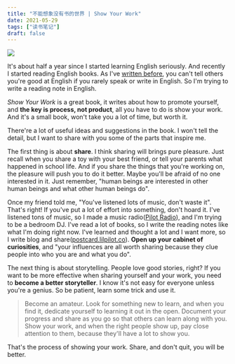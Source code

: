 ```yaml
---
title: "不能想象没有书的世界 | Show Your Work"
date: 2021-05-29
tags: ["读书笔记"]
draft: false
---
```


![](https://p5-tt.byteimg.com/origin/pgc-image/305e9b34b44c4731bf5bfec98e680ac8.jpg)

It's about half a year since I started learning English seriously. And recently I started reading English books. As I've [written before](https://postcard.lilpilot.co/posts/%E8%8B%B1%E8%AF%AD%E5%AD%A6%E4%B9%A0%E5%9B%9E%E9%A1%BE_stage_two/), you can't tell others you're good at English if you rarely speak or write in English. So I'm trying to write a reading note in English.

*Show Your Work* is a great book, it writes about how to promote yourself, and **the key is process, not product**, all you have to do is show your work. And it's a small book, won't take you a lot of time, but worth it.

There're a lot of useful ideas and suggestions in the book. I won't tell the detail, but I want to share with you some of the parts that inspire me.

The first thing is about **share**. I think sharing will brings pure pleasure. Just recall when you share a toy with your best friend, or tell your parents what happened in school life. And if you share the things that you're working on, the pleasure will push you to do it better. Maybe you'll be afraid of no one interested in it. Just remember, "human beings are interested in other human beings and what other human beings do".

Once my friend told me, "You've listened lots of music, don't waste it". That's right! If you've put a lot of effort into something, don't hoard it. I've listened tons of music, so I made a music radio([Pilot Radio](https://y.music.163.com/m/radio?id=795032043)), and I'm trying to be a bedroom DJ. I've read a lot of books, so I write the reading notes like what I'm doing right now. I've learned and thought a lot and I want more, so I write blog and share([postcard.lilpilot.co](https://postcard.lilpilot.co/)). **Open up your cabinet of curiosities**, and "your influences are all worth sharing because they clue people into who you are and what you do".

The next thing is about storytelling. People love good stories, right? If you want to be more effective when sharing yourself and your work, you need to **become a better storyteller**. I know it's not easy for everyone unless you're a genius. So be patient, learn some trick and use it.

> Become an amateur. Look for something new to learn, and when you find it, dedicate yourself to learning it out in the open. Document your progress and share as you go so that others can learn along with you. Show your work, and when the right people show up, pay close attention to them, because they'll have a lot to show you.

That's the process of showing your work. Share, and don't quit, you will be better. 

